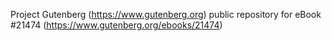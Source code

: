 Project Gutenberg (https://www.gutenberg.org) public repository for eBook #21474 (https://www.gutenberg.org/ebooks/21474)
